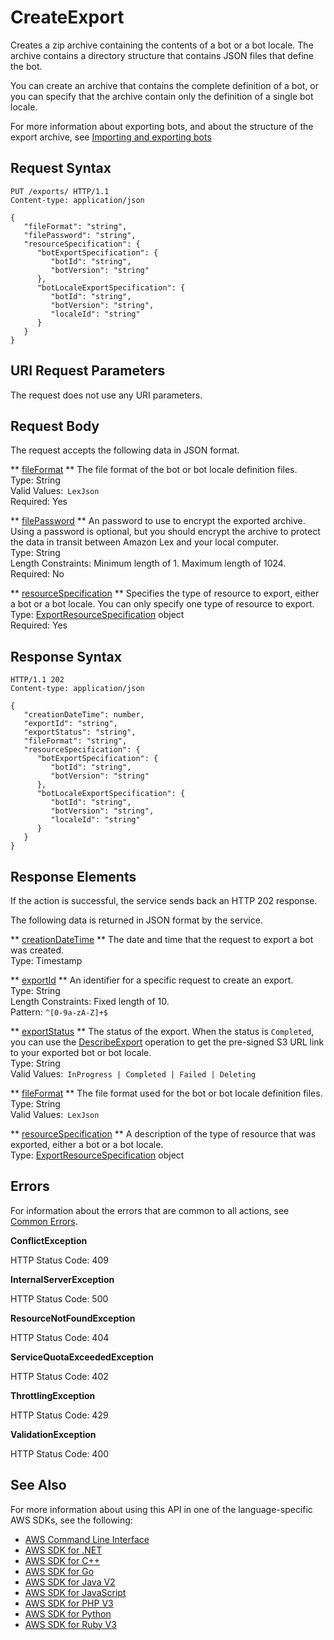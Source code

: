 # CreateExport<a name="API_CreateExport"></a>

Creates a zip archive containing the contents of a bot or a bot locale\. The archive contains a directory structure that contains JSON files that define the bot\.

You can create an archive that contains the complete definition of a bot, or you can specify that the archive contain only the definition of a single bot locale\.

For more information about exporting bots, and about the structure of the export archive, see [ Importing and exporting bots ](https://docs.aws.amazon.com/lexv2/latest/dg/importing-exporting.html) 

## Request Syntax<a name="API_CreateExport_RequestSyntax"></a>

```
PUT /exports/ HTTP/1.1
Content-type: application/json

{
   "fileFormat": "string",
   "filePassword": "string",
   "resourceSpecification": { 
      "botExportSpecification": { 
         "botId": "string",
         "botVersion": "string"
      },
      "botLocaleExportSpecification": { 
         "botId": "string",
         "botVersion": "string",
         "localeId": "string"
      }
   }
}
```

## URI Request Parameters<a name="API_CreateExport_RequestParameters"></a>

The request does not use any URI parameters\.

## Request Body<a name="API_CreateExport_RequestBody"></a>

The request accepts the following data in JSON format\.

 ** [fileFormat](#API_CreateExport_RequestSyntax) **   <a name="lexv2-CreateExport-request-fileFormat"></a>
The file format of the bot or bot locale definition files\.  
Type: String  
Valid Values:` LexJson`   
Required: Yes

 ** [filePassword](#API_CreateExport_RequestSyntax) **   <a name="lexv2-CreateExport-request-filePassword"></a>
An password to use to encrypt the exported archive\. Using a password is optional, but you should encrypt the archive to protect the data in transit between Amazon Lex and your local computer\.  
Type: String  
Length Constraints: Minimum length of 1\. Maximum length of 1024\.  
Required: No

 ** [resourceSpecification](#API_CreateExport_RequestSyntax) **   <a name="lexv2-CreateExport-request-resourceSpecification"></a>
Specifies the type of resource to export, either a bot or a bot locale\. You can only specify one type of resource to export\.  
Type: [ExportResourceSpecification](API_ExportResourceSpecification.md) object  
Required: Yes

## Response Syntax<a name="API_CreateExport_ResponseSyntax"></a>

```
HTTP/1.1 202
Content-type: application/json

{
   "creationDateTime": number,
   "exportId": "string",
   "exportStatus": "string",
   "fileFormat": "string",
   "resourceSpecification": { 
      "botExportSpecification": { 
         "botId": "string",
         "botVersion": "string"
      },
      "botLocaleExportSpecification": { 
         "botId": "string",
         "botVersion": "string",
         "localeId": "string"
      }
   }
}
```

## Response Elements<a name="API_CreateExport_ResponseElements"></a>

If the action is successful, the service sends back an HTTP 202 response\.

The following data is returned in JSON format by the service\.

 ** [creationDateTime](#API_CreateExport_ResponseSyntax) **   <a name="lexv2-CreateExport-response-creationDateTime"></a>
The date and time that the request to export a bot was created\.  
Type: Timestamp

 ** [exportId](#API_CreateExport_ResponseSyntax) **   <a name="lexv2-CreateExport-response-exportId"></a>
An identifier for a specific request to create an export\.  
Type: String  
Length Constraints: Fixed length of 10\.  
Pattern: `^[0-9a-zA-Z]+$` 

 ** [exportStatus](#API_CreateExport_ResponseSyntax) **   <a name="lexv2-CreateExport-response-exportStatus"></a>
The status of the export\. When the status is `Completed`, you can use the [DescribeExport](API_DescribeExport.md) operation to get the pre\-signed S3 URL link to your exported bot or bot locale\.  
Type: String  
Valid Values:` InProgress | Completed | Failed | Deleting` 

 ** [fileFormat](#API_CreateExport_ResponseSyntax) **   <a name="lexv2-CreateExport-response-fileFormat"></a>
The file format used for the bot or bot locale definition files\.  
Type: String  
Valid Values:` LexJson` 

 ** [resourceSpecification](#API_CreateExport_ResponseSyntax) **   <a name="lexv2-CreateExport-response-resourceSpecification"></a>
A description of the type of resource that was exported, either a bot or a bot locale\.  
Type: [ExportResourceSpecification](API_ExportResourceSpecification.md) object

## Errors<a name="API_CreateExport_Errors"></a>

For information about the errors that are common to all actions, see [Common Errors](CommonErrors.md)\.

 **ConflictException**   
  
HTTP Status Code: 409

 **InternalServerException**   
  
HTTP Status Code: 500

 **ResourceNotFoundException**   
  
HTTP Status Code: 404

 **ServiceQuotaExceededException**   
  
HTTP Status Code: 402

 **ThrottlingException**   
  
HTTP Status Code: 429

 **ValidationException**   
  
HTTP Status Code: 400

## See Also<a name="API_CreateExport_SeeAlso"></a>

For more information about using this API in one of the language\-specific AWS SDKs, see the following:
+  [ AWS Command Line Interface](https://docs.aws.amazon.com/goto/aws-cli/models.lex.v2-2020-08-07/CreateExport) 
+  [ AWS SDK for \.NET](https://docs.aws.amazon.com/goto/DotNetSDKV3/models.lex.v2-2020-08-07/CreateExport) 
+  [ AWS SDK for C\+\+](https://docs.aws.amazon.com/goto/SdkForCpp/models.lex.v2-2020-08-07/CreateExport) 
+  [ AWS SDK for Go](https://docs.aws.amazon.com/goto/SdkForGoV1/models.lex.v2-2020-08-07/CreateExport) 
+  [ AWS SDK for Java V2](https://docs.aws.amazon.com/goto/SdkForJavaV2/models.lex.v2-2020-08-07/CreateExport) 
+  [ AWS SDK for JavaScript](https://docs.aws.amazon.com/goto/AWSJavaScriptSDK/models.lex.v2-2020-08-07/CreateExport) 
+  [ AWS SDK for PHP V3](https://docs.aws.amazon.com/goto/SdkForPHPV3/models.lex.v2-2020-08-07/CreateExport) 
+  [ AWS SDK for Python](https://docs.aws.amazon.com/goto/boto3/models.lex.v2-2020-08-07/CreateExport) 
+  [ AWS SDK for Ruby V3](https://docs.aws.amazon.com/goto/SdkForRubyV3/models.lex.v2-2020-08-07/CreateExport) 